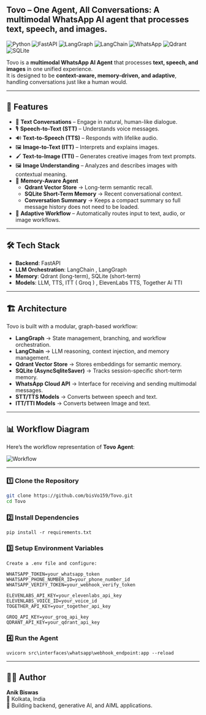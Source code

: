 ## Tovo – One Agent, All Conversations: A multimodal WhatsApp AI agent that processes text, speech, and images.

![Python](https://img.shields.io/badge/Python-3.10+-blue.svg) 
![FastAPI](https://img.shields.io/badge/FastAPI-0.110+-green) 
![LangGraph](https://img.shields.io/badge/LangGraph-Powered-orange)  ![LangChain](https://img.shields.io/badge/LangChain-Integrated-green)  ![WhatsApp](https://img.shields.io/badge/Platform-WhatsApp-lightgrey)
![Qdrant](https://img.shields.io/badge/Qdrant-VectorDB-red)
![SQLite](https://img.shields.io/badge/SQLite-Database-lightblue)


Tovo is a **multimodal WhatsApp AI Agent** that processes **text, speech, and images** in one unified experience.  
It is designed to be **context-aware, memory-driven, and adaptive**, handling conversations just like a human would.  

---

## 🌟 Features  

- 💬 **Text Conversations** – Engage in natural, human-like dialogue.  
- 🎙 **Speech-to-Text (STT)** – Understands voice messages.  
- 🔊 **Text-to-Speech (TTS)** – Responds with lifelike audio.  
- 🖼️ **Image-to-Text (ITT)** – Interprets and explains images.  
- 🖌️ **Text-to-Image (TTI)** – Generates creative images from text prompts. 
- 🖼 **Image Understanding** – Analyzes and describes images with contextual meaning.  
- 🧠 **Memory-Aware Agent**  
  - **Qdrant Vector Store** → Long-term semantic recall.  
  - **SQLite Short-Term Memory** → Recent conversational context.  
  - **Conversation Summary** → Keeps a compact summary so full message history does not need to be loaded.
- 🔄 **Adaptive Workflow** – Automatically routes input to text, audio, or image workflows.  

---

## 🛠️ Tech Stack
- **Backend**: FastAPI  
- **LLM Orchestration**: LangChain , LangGraph  
- **Memory**: Qdrant (long-term), SQLite (short-term)  
- **Models**: LLM, TTS, ITT ( Groq ) , ElevenLabs TTS, Together Ai TTI

---

## 🏗️ Architecture  

Tovo is built with a modular, graph-based workflow:  

- **LangGraph** → State management, branching, and workflow orchestration.  
- **LangChain** → LLM reasoning, context injection, and memory management.  
- **Qdrant Vector Store** → Stores embeddings for semantic memory.  
- **SQLite (AsyncSqliteSaver)** → Tracks session-specific short-term memory.  
- **WhatsApp Cloud API** → Interface for receiving and sending multimodal messages.  
- **STT/TTS Models** → Converts between speech and text.  
- **ITT/TTI Models** → Converts between Image and text. 

---

## 📊 Workflow Diagram  

Here’s the workflow representation of **Tovo Agent**:  

![Workflow](test/output.png)   

---

### 1️⃣ Clone the Repository  
```bash
git clone https://github.com/bisVo159/Tovo.git
cd Tovo
```

### 2️⃣ Install Dependencies
```
pip install -r requirements.txt
```

### 3️⃣ Setup Environment Variables
```
Create a .env file and configure:

WHATSAPP_TOKEN=your_whatsapp_token
WHATSAPP_PHONE_NUMBER_ID=your_phone_number_id
WHATSAPP_VERIFY_TOKEN=your_webhook_verify_token

ELEVENLABS_API_KEY=your_elevenlabs_api_key
ELEVENLABS_VOICE_ID=your_voice_id
TOGETHER_API_KEY=your_together_api_key

GROQ_API_KEY=your_groq_api_key
QDRANT_API_KEY=your_qdrant_api_key
```

### 4️⃣ Run the Agent
```
uvicorn src\interfaces\whatsapp\webhook_endpoint:app --reload
```

---

## 👨‍💻 Author

**Anik Biswas**  
📍 Kolkata, India  
🚀 Building backend, generative AI, and AIML applications.

